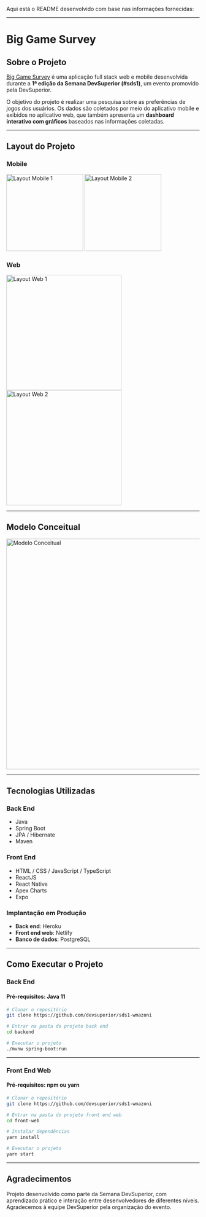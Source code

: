 Aqui está o README desenvolvido com base nas informações fornecidas:

---

# **Big Game Survey**

## **Sobre o Projeto**

[Big Game Survey](https://wmazoni-sds1.netlify.app) é uma aplicação full stack web e mobile desenvolvida durante a **1ª edição da Semana DevSuperior (#sds1)**, um evento promovido pela DevSuperior.  

O objetivo do projeto é realizar uma pesquisa sobre as preferências de jogos dos usuários. Os dados são coletados por meio do aplicativo mobile e exibidos no aplicativo web, que também apresenta um **dashboard interativo com gráficos** baseados nas informações coletadas.

---

## **Layout do Projeto**

### **Mobile**
<img src="mobile1.png" alt="Layout Mobile 1" width="200"> <img src="mobile2.png" alt="Layout Mobile 2" width="200">

### **Web**
<img src="web1.png" alt="Layout Web 1" width="300">  
<img src="web2.png" alt="Layout Web 2" width="300">

---

## **Modelo Conceitual**
<img src="modelo_conceitual.png" alt="Modelo Conceitual" width="600">

---

## **Tecnologias Utilizadas**

### **Back End**
- Java  
- Spring Boot  
- JPA / Hibernate  
- Maven  

### **Front End**
- HTML / CSS / JavaScript / TypeScript  
- ReactJS  
- React Native  
- Apex Charts  
- Expo  

### **Implantação em Produção**
- **Back end**: Heroku  
- **Front end web**: Netlify  
- **Banco de dados**: PostgreSQL  

---

## **Como Executar o Projeto**

### **Back End**
#### Pré-requisitos: Java 11

```bash
# Clonar o repositório
git clone https://github.com/devsuperior/sds1-wmazoni

# Entrar na pasta do projeto back end
cd backend

# Executar o projeto
./mvnw spring-boot:run
```

---

### **Front End Web**
#### Pré-requisitos: npm ou yarn

```bash
# Clonar o repositório
git clone https://github.com/devsuperior/sds1-wmazoni

# Entrar na pasta do projeto front end web
cd front-web

# Instalar dependências
yarn install

# Executar o projeto
yarn start
```

---

## **Agradecimentos**

Projeto desenvolvido como parte da Semana DevSuperior, com aprendizado prático e interação entre desenvolvedores de diferentes níveis. Agradecemos à equipe DevSuperior pela organização do evento.

